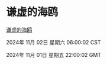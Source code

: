 # 谦虚的海鸥
[谦虚的海鸥](http://219.139.197.74:56308/qxdho/course/base/hotlink/index.php)

2024年 11月 02日 星期六 06:00:02 CST

2024年 11月 01日 星期五 22:00:02 GMT
